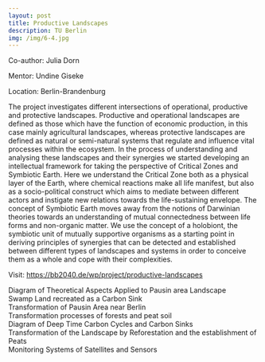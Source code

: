 ```yaml
---
layout: post
title: Productive Landscapes
description: TU Berlin
img: /img/6-4.jpg
---
```


Co-author: Julia Dorn

Mentor: Undine Giseke

Location: Berlin-Brandenburg

The project investigates different intersections of operational, productive and protective landscapes. Productive and operational landscapes are defined as those which have the function of economic production, in this case mainly agricultural landscapes, whereas protective landscapes are defined as natural or semi-natural systems that regulate and influence vital processes within the ecosystem. In the process of understanding and analysing these landscapes and their synergies we started developing an intellectual framework for taking the perspective of Critical Zones and Symbiotic Earth. Here we understand the Critical Zone both as a physical layer of the Earth, where chemical reactions make all life manifest, but also as a socio-political construct which aims to mediate between different actors and instigate new relations towards the life-sustaining envelope. The concept of Symbiotic Earth moves away from the notions of Darwinian theories towards an understanding of mutual connectedness between life forms and non-organic matter. We use the concept of a holobiont, the symbiotic unit of mutually supportive organisms as a starting point in deriving principles of synergies that can be detected and established between different types of landscapes and systems in order to conceive them as a whole and cope with their complexities.

Visit: https://bb2040.de/wp/project/productive-landscapes

<div class="img_row">
	<img class="col three" src="{{ site.baseurl }}/img/6-0.jpg" alt="" title="example image"/>
</div>
<div class="col three caption">
	Diagram of Theoretical Aspects Applied to Pausin area Landscape
</div>



<div class="img_row">
	<img class="col three" src="{{ site.baseurl }}/img/6-1.jpg" alt="" title="example image"/>
</div>
<div class="col three caption">
	Swamp Land recreated as a Carbon Sink 
</div>



<div class="img_row">
	<img class="col three" src="{{ site.baseurl }}/img/6-2.jpg" alt="" title="example image"/>
</div>
<div class="col three caption">
	Transformation of Pausin Area near Berlin 
</div>



<div class="img_row">
	<img class="col three" src="{{ site.baseurl }}/img/6-3.jpg" alt="" title="example image"/>
</div>
<div class="col three caption">
	Transformation processes of forests and peat soil
</div>



<div class="img_row">
	<img class="col three" src="{{ site.baseurl }}/img/6-4.jpg" alt="" title="example image"/>
</div>
<div class="col three caption">
	Diagram of Deep Time Carbon Cycles and Carbon Sinks
</div>



<div class="img_row">
	<img class="col three" src="{{ site.baseurl }}/img/6-5.jpg" alt="" title="example image"/>
</div>
<div class="col three caption">
	Transformation of the Landscape by Reforestation and the establishment of Peats
</div>



<div class="img_row">
	<img class="col three" src="{{ site.baseurl }}/img/6-6.jpg" alt="" title="example image"/>
</div>
<div class="col three caption">
	Monitoring Systems of Satellites and Sensors
</div>
